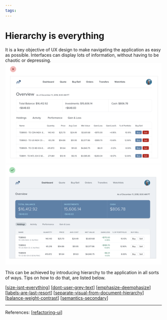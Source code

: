 ```yaml
--- 
tags:
---
```


# Hierarchy is everything

It is a key objective of UX design to make navigating the application as easy as possible. Interfaces can display lots of information, without having to be chaotic or depressing. 
![](../../../attachments/2021-03-16-14-52-19.png)
![](../../../attachments/2021-03-16-14-52-44.png)

This can be achieved by introducing hierarchy to the application in all sorts of ways. Tips on how to do that, are listed below. 

[[size-isnt-everything]]
[[dont-user-grey-text]]
[[emphasize-deemphasize]]
[[labels-are-last-resort]]
[[separate-visual-from-document-hierarchy]]
[[balance-weight-contrast]]
[[semantics-secondary]]

---
References:
[[refactoring-ui]]

[//begin]: # "Autogenerated link references for markdown compatibility"
[size-isnt-everything]: ../size-isnt-everything.md "Size isn't everything"
[dont-user-grey-text]: ../dont-user-grey-text.md "Don't user grey text on colored backgrounds"
[emphasize-deemphasize]: ../emphasize-deemphasize.md "Emphasize by de-emphasizing"
[labels-are-last-resort]: ../labels-are-last-resort.md "Labels are a last resort"
[separate-visual-from-document-hierarchy]: ../separate-visual-from-document-hierarchy.md "Separate visual hierarchy from document hierarchy"
[balance-weight-contrast]: ../balance-weight-contrast.md "Balance weight and contrast"
[semantics-secondary]: ../semantics-secondary.md "Semantics are secondary"
[refactoring-ui]: ../refactoring-ui.md "Refactoring UI"
[//end]: # "Autogenerated link references"